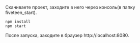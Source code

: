 

Скачиваете проект, заходите в него через консоль(в папку fiveteen_start).

```
npm install
npm start
```


После запуска, заходите в браузер http://localhost:8080.


